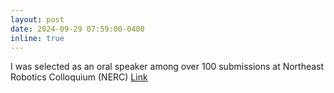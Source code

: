 ```yaml
---
layout: post
date: 2024-09-29 07:59:00-0400
inline: true
---
```


I was selected as an oral speaker among over 100 submissions at Northeast Robotics Colloquium (NERC) [Link](https://www.umass.edu/robotics/nerc2024/schedule#:~:text=2%3A10PM%3A%20Active%20Learning%2Daugmented%20Intent%2Daware%20Obstacle%20Avoidance%20of%20Autonomous%20Surface%20Vehicles%20in%20High%2Dtraffic%20Waters%C2%A0Mingi%20Jeong%2C%20Dartmouth%20College)